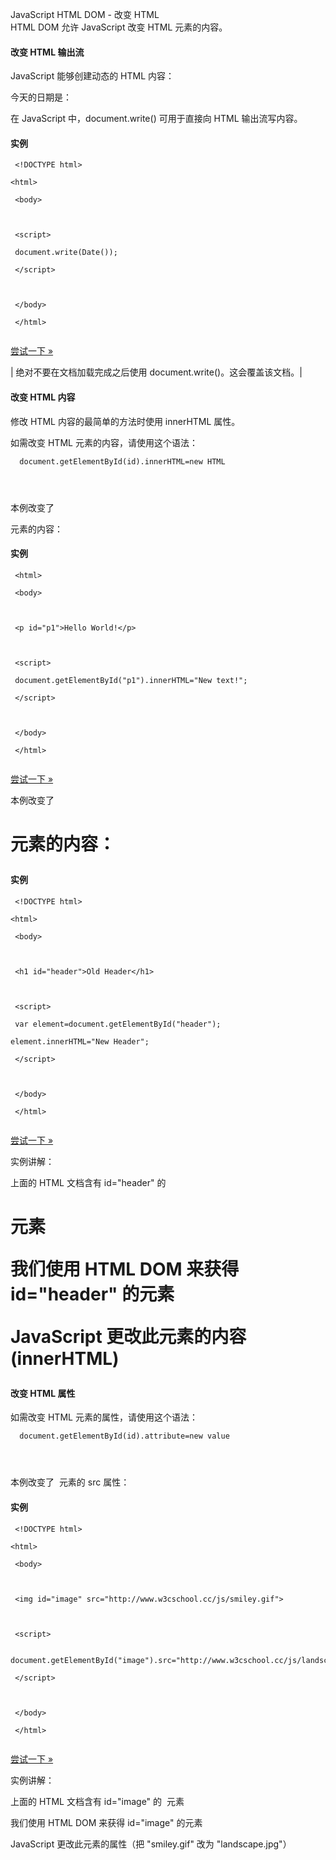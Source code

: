  JavaScript HTML DOM - 改变 HTML  
HTML DOM 允许 JavaScript 改变 HTML 元素的内容。

 

#### 改变 HTML 输出流

 JavaScript 能够创建动态的 HTML 内容：

 今天的日期是： 

 在 JavaScript 中，document.write() 可用于直接向 HTML 输出流写内容。

  
#### 实例

 
```
 <!DOCTYPE html>

<html>

 <body>



 <script>

 document.write(Date());

 </script>



 </body>

 </html> 


```
 

[尝试一下 »](http://www.w3cschool.cc/try/try.php?filename=trydhtml_date) 

 



| 绝对不要在文档加载完成之后使用 document.write()。这会覆盖该文档。|





#### 改变 HTML 内容

 修改 HTML 内容的最简单的方法时使用 innerHTML 属性。

 如需改变 HTML 元素的内容，请使用这个语法：

 
```
  document.getElementById(id).innerHTML=new HTML 

 


```
 本例改变了 <p>元素的内容： 

  
#### 实例

 
```
 <html>

 <body>



 <p id="p1">Hello World!</p>



 <script>

 document.getElementById("p1").innerHTML="New text!";

 </script>



 </body>

 </html> 


```
 

[尝试一下 »](http://www.w3cschool.cc/try/try.php?filename=tryjs_change_innerhtml) 

 本例改变了 <h1> 元素的内容：

  
#### 实例

 
```
 <!DOCTYPE html>

<html>

 <body>



 <h1 id="header">Old Header</h1>



 <script>

 var element=document.getElementById("header");

element.innerHTML="New Header";

 </script>



 </body>

 </html> 


```
 

[尝试一下 »](http://www.w3cschool.cc/try/try.php?filename=trydhtml_dom_innertext) 

 实例讲解：

 
上面的 HTML 文档含有 id="header" 的 <h1> 元素



我们使用 HTML DOM 来获得 id="header" 的元素



JavaScript 更改此元素的内容 (innerHTML)







#### 改变 HTML 属性

 如需改变 HTML 元素的属性，请使用这个语法： 

 
```
  document.getElementById(id).attribute=new value 

 


```
 本例改变了 <img> 元素的 src 属性： 

  
#### 实例

 
```
 <!DOCTYPE html>

<html>

 <body>



 <img id="image" src="http://www.w3cschool.cc/js/smiley.gif">



 <script>

 document.getElementById("image").src="http://www.w3cschool.cc/js/landscape.jpg";

 </script>



 </body>

 </html> 


```
 

[尝试一下 »](http://www.w3cschool.cc/try/try.php?filename=trydhtml_dom_image) 

 实例讲解：

 
上面的 HTML 文档含有 id="image" 的 <img> 元素



我们使用 HTML DOM 来获得 id="image" 的元素



JavaScript 更改此元素的属性（把 "smiley.gif" 改为 "landscape.jpg"）







